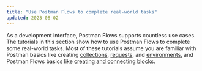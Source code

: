 ```yaml
---
title: "Use Postman Flows to complete real-world tasks"
updated: 2023-08-02
---
```


As a development interface, Postman Flows supports countless use cases. The tutorials in this section show how to use Postman Flows to complete some real-world tasks. Most of these tutorials assume you are familiar with Postman basics like creating [collections](/docs/getting-started/first-steps/creating-the-first-collection/), [requests](/docs/getting-started/first-steps/sending-the-first-request/), and [environments](/docs/sending-requests/variables/managing-environments/), and Postman Flows basics like [creating and connecting blocks](/docs/postman-flows/concepts/blocks-and-connections/).
